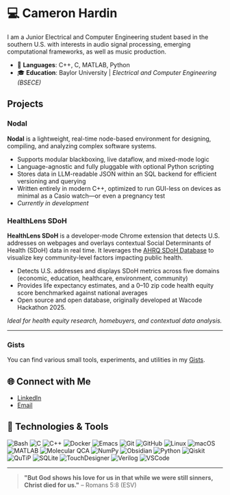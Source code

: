 # 💻 Cameron Hardin

<!--![Header](https://your-header-image-link.com) <!-- Optional: Add a custom header image -->
I am a Junior Electrical and Computer Engineering student based in the southern U.S. with interests in audio signal processing, emerging computational frameworks, as well as music production.

- 🔧 **Languages**: C++, C, MATLAB, Python
- 🎓 **Education**: Baylor University  |  *Electrical and Computer Engineering (BSECE)*

## Projects
### Nodal
**Nodal** is a lightweight, real-time node-based environment for designing, compiling, and analyzing complex software systems.

- Supports modular blackboxing, live dataflow, and mixed-mode logic
- Language-agnostic and fully pluggable with optional Python scripting
- Stores data in LLM-readable JSON within an SQL backend for efficient versioning and querying
- Written entirely in modern C++, optimized to run GUI-less on devices as minimal as a Casio watch—or even a pregnancy test
- *Currently in development*

### HealthLens SDoH
**HealthLens SDoH** is a developer-mode Chrome extension that detects U.S. addresses on webpages and overlays contextual Social Determinants of Health (SDoH) data in real time. It leverages the [AHRQ SDoH Database](https://www.ahrq.gov/sdoh/data-analytics/sdoh-data.html) to visualize key community-level factors impacting public health.

- Detects U.S. addresses and displays SDoH metrics across five domains (economic, education, healthcare, environment, community)
- Provides life expectancy estimates, and a 0–10 zip code health equity score benchmarked against national averages
- Open source and open database, originally developed at Wacode Hackathon 2025.

*Ideal for health equity research, homebuyers, and contextual data analysis.*


---

### Gists
You can find various small tools, experiments, and utilities in my [Gists](https://gist.github.com/CamKHardin).
<!-- [Personal Website](https://camkhardin.github.io/myWebsite404/)  (in development) -->

## 🌐 Connect with Me
- [LinkedIn](https://www.linkedin.com/in/camkhardin/)
- [Email](mailto:Cameron_Hardin1@baylor.edu)
<!-- - ![](https://komarev.com/ghpvc/?username=CamKHardin) -->

## 🔧 Technologies & Tools

![Bash](https://img.shields.io/badge/Bash-%23121011.svg?style=for-the-badge&logo=gnu-bash&logoColor=white)
![C](https://img.shields.io/badge/C-%23A8B9CC.svg?style=for-the-badge&logo=c&logoColor=white)
![C++](https://img.shields.io/badge/C%2B%2B-%2300599C.svg?style=for-the-badge&logo=c%2B%2B&logoColor=white)
![Docker](https://img.shields.io/badge/Docker-%232496ED.svg?style=for-the-badge&logo=docker&logoColor=white)
![Emacs](https://img.shields.io/badge/Emacs-%237F5AB6.svg?style=for-the-badge&logo=gnu-emacs&logoColor=white)
![Git](https://img.shields.io/badge/Git-%23F05032.svg?style=for-the-badge&logo=git&logoColor=white)
![GitHub](https://img.shields.io/badge/GitHub-%23181717.svg?style=for-the-badge&logo=github&logoColor=white)
![Linux](https://img.shields.io/badge/Linux-%23FCC624.svg?style=for-the-badge&logo=linux&logoColor=black)
![macOS](https://img.shields.io/badge/macOS-%23999999.svg?style=for-the-badge&logo=apple&logoColor=white)
![MATLAB](https://img.shields.io/badge/MATLAB-%23FF7200.svg?style=for-the-badge&logo=mathworks&logoColor=white)
![Molecular QCA](https://img.shields.io/badge/Molecular%20QCA-%2300BFFF.svg?style=for-the-badge)
![NumPy](https://img.shields.io/badge/NumPy-%230132A5.svg?style=for-the-badge&logo=numpy&logoColor=white)
![Obsidian](https://img.shields.io/badge/Obsidian-%23483699.svg?style=for-the-badge&logo=obsidian&logoColor=white)
![Python](https://img.shields.io/badge/Python-%233776AB.svg?style=for-the-badge&logo=python&logoColor=white)
![Qiskit](https://img.shields.io/badge/Qiskit-%236929D0.svg?style=for-the-badge&logo=qiskit&logoColor=white)
![QuTiP](https://img.shields.io/badge/QuTiP-%2300BFFF.svg?style=for-the-badge)
![SQLite](https://img.shields.io/badge/SQLite-%23003B57.svg?style=for-the-badge&logo=sqlite&logoColor=white)
![TouchDesigner](https://img.shields.io/badge/TouchDesigner-%23000000.svg?style=for-the-badge&logo=derivative&logoColor=white)
![Verilog](https://img.shields.io/badge/Verilog-%23A8B9CC.svg?style=for-the-badge)
![VSCode](https://img.shields.io/badge/VSCode-%23007ACC.svg?style=for-the-badge&logo=visual-studio-code&logoColor=white)

- - -
> **"But God shows his love for us in that while we were still sinners, Christ died for us."** – Romans 5:8 (ESV) 


<!--![Footer](https://your-footer-image-link.com) <!-- Optional: Add a custom footer image -->
